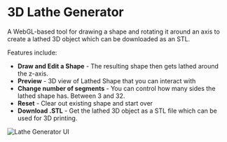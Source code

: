 3D Lathe Generator
==============

A WebGL-based tool for drawing a shape and rotating it around an axis to create a lathed 3D object which can be downloaded as an STL.

Features include:

* **Draw and Edit a Shape** - The resulting shape then gets lathed around the z-axis. 
* **Preview** - 3D view of Lathed Shape that you can interact with
* **Change number of segments** - You can control how many sides the lathed shape has. Between 3 and 32. 
* **Reset** - Clear out existing shape and start over
* **Download .STL** - Get the lathed 3D object as a STL file which can be used for 3D printing. 

![Lathe Generator UI](http://roblaplaca.com/_assets/img/lathe-generator-ui.png)

